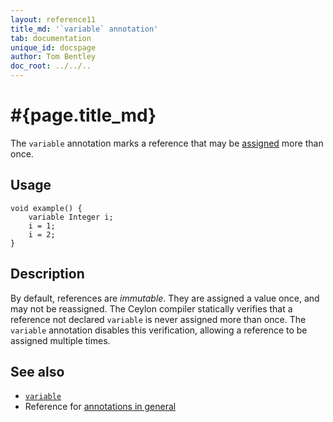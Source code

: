 ```yaml
---
layout: reference11
title_md: '`variable` annotation'
tab: documentation
unique_id: docspage
author: Tom Bentley
doc_root: ../../..
---
```


# #{page.title_md}

The `variable` annotation marks a reference that may be 
[assigned](../../operator/assign) more than once.

## Usage

<!-- try: -->
    void example() {
        variable Integer i;
        i = 1;
        i = 2;
    }

## Description

By default, references are _immutable_. They are assigned
a value once, and may not be reassigned. The Ceylon compiler
statically verifies that a reference not declared `variable` 
is never assigned more than once. The `variable` annotation
disables this verification, allowing a reference to be
assigned multiple times.

## See also

* [`variable`](#{site.urls.apidoc_1_1}/index.html#variable)
* Reference for [annotations in general](../../structure/annotation/)
